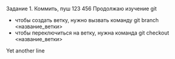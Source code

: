Задание 1. Коммить, пуш
123
456
Продолжаю изучение git
- чтобы создать ветку, нужно вызвать команду git branch <название_ветки>
- чтобы переключиться на ветку, нужна команда git checkout <название_ветки>

Yet another line
